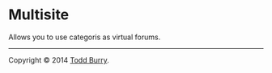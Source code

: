 # Multisite

Allows you to use categoris as virtual forums.

---
Copyright &copy; 2014 [Todd Burry](https://vanillaforums.com).
